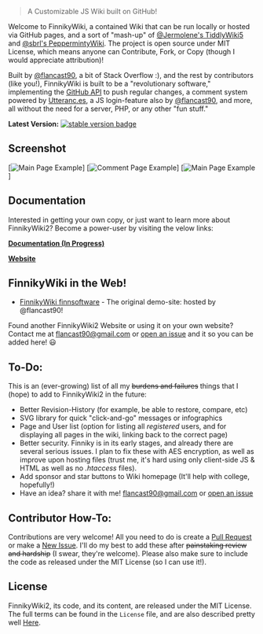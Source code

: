 
>A Customizable JS Wiki built on GitHub!

Welcome to FinnikyWiki, a contained Wiki that can be run locally or hosted via GitHub pages, and a sort of "mash-up" of <a href="https://github.com/Jermolene/TiddlyWiki5">@Jermolene's TiddlyWiki5</a> and <a href="https://github.com/sbrl/Pepperminty-Wiki/">@sbrl's PeppermintyWiki</a>. The project is open source under MIT License, which means anyone can Contribute, Fork, or Copy (though I would appreciate attribution)!

Built by <a href="https://github.com/flancast90">@flancast90</a>, a bit of Stack Overflow :), and the rest by contributors (like you!), FinnikyWiki is built to be a "revolutionary software," implementing the <a href="https://docs.github.com/en/rest">GitHub API</a> to push regular changes, a comment system powered by <a href="https://github.com/utterance">Utteranc.es</a>, a JS login-feature also by <a href="https://github.com/flancast90">@flancast90</a>, and more, all without the need for a server, PHP, or any other "fun stuff."

**Latest Version:** [![stable version badge](https://img.shields.io/badge/Stable-v.2-brightgreen)](https://github.com/flancast90/FinnikyWiki2/releases/latest)


## Screenshot
[![Main Page Example](https://i.imgur.com/bUQNnqd.png)]
[![Comment Page Example](https://i.imgur.com/ms6oR4R.png)]
[![Main Page Example](https://i.imgur.com/valIM6O.png)]


## Documentation
Interested in getting your own copy, or just want to learn more about FinnikyWiki2? Become a power-user by visiting the velow links:

**[Documentation (In Progress)](https://www.finnsoftware.net/documentation)**

**[Website](https://www.finnsoftware.net)**


## FinnikyWiki in the Web!
* [FinnikyWiki finnsoftware](https://wiki.finnsoftware.net/FinnikyWiki2/FinnikyWiki2.html) - The original demo-site: hosted by @flancast90!

Found another FinnikyWiki2 Website or using it on your own website? Contact me at <a href="mailto:flancast90@gmail.com">flancast90@gmail.com</a> or [open an issue](https://github.com/flancast90/FinnikyWiki2/issues/new) and it so you can be added here! 😃


## To-Do:
This is an (ever-growing) list of all my <del>burdens and failures</del> things that I (hope) to add to FinnikyWiki2 in the future:
  - Better Revision-History (for example, be able to restore, compare, etc) 
  - SVG library for quick "click-and-go" messages or infographics
  - Page and User list (option for listing all *registered* users, and for displaying all pages in the wiki, linking back to the correct page)
  - Better security. Finniky is in its early stages, and already there are several serious issues. I plan to fix these with AES encryption, as well as improve      upon hosting files (trust me, it's hard using only client-side JS & HTML as well as no *.htaccess* files).
  - Add sponsor and star buttons to Wiki homepage (It'll help with college, hopefully!)
  - Have an idea? share it with me! <a href="mailto:flancast90@gmail.com">flancast90@gmail.com</a> or [open an issue](https://github.com/flancast90/FinnikyWiki2/issues/new)


## Contributor How-To:
Contributions are very welcome! All you need to do is create a [Pull Request](https://github.com/flancast90/FinnikyWiki2/compare) or make a [New Issue](https://github.com/flancast90/FinnikyWiki2/issues/new). I'll do my best to add these after <del>painstaking review and hardship</del> (I swear, they're welcome). Please also make sure to include the code as released under the MIT License (so I can use it!).


## License
FinnikyWiki2, its code, and its content, are released under the MIT License. The full terms can be found in the `License` file, and are also described pretty well [Here](https://snyk.io/learn/what-is-mit-license/).




